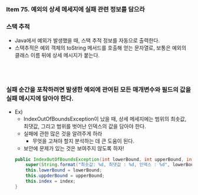 ### Item 75. 예외의 상세 메세지에 실패 관련 정보를 담으라

### 스택 추적
- Java에서 예외가 발생했을 때, 스택 추적 정보를 자동으로 출력한다.
- 스택추적은 예외 객체의 toString 메서드를 호출해 얻는 문자열로, 보통은 예외의 클래스 이름 뒤에 상세 메시지가 붙는다.


</br>
</br>


### 실패 순간을 포착하려면 발생한 예외에 관여된 모든 매개변수와 필드의 값을 실패 메시지에 담아야 한다.
- Ex)
    - IndexOutOfBoundsException이 났을 때, 상세 메세지에는 범위의 최솟값, 최댓값, 그리고 범위를 벗어난 인덱스의 값을 담아야 한다.
    - 실패에 관한 많은 것을 알려주게 하라
        - 무엇을 고쳐야 할지 분석하는 데 큰 도움이 된다.
    - 보안에 문제가 있는 것은 보여주지 않도록 하자!
    ```java
    public IndexOutOfBoundsException(int lowerBound, int upperBound, int index) {
        super(String.format("최솟값: %d, 최댓값 : %d, 인덱스 : %d", lowerBound, upperBound, index));
        this.lowerBound = lowerBound;
        this.uppderBound = upperBound;
        this.index = index;
    }
    ```